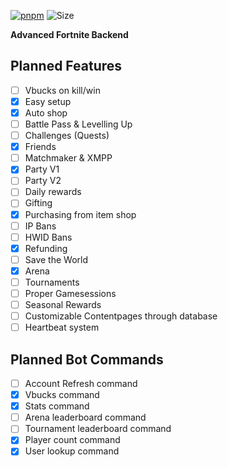 [![pnpm](https://img.shields.io/badge/maintained%20with-bun-ac98ff.svg?style=for-the-badge&logo=bun)](https://bun.sh/)
![Size](https://img.shields.io/github/repo-size/fortplayerpawn/Chronos?label=Size&style=for-the-badge)

**Advanced Fortnite Backend**

## Planned Features

- [ ] Vbucks on kill/win
- [x] Easy setup
- [x] Auto shop
- [ ] Battle Pass & Levelling Up
- [ ] Challenges (Quests)
- [x] Friends
- [ ] Matchmaker & XMPP
- [x] Party V1
- [ ] Party V2
- [ ] Daily rewards
- [ ] Gifting
- [x] Purchasing from item shop
- [ ] IP Bans
- [ ] HWID Bans
- [x] Refunding
- [ ] Save the World
- [x] Arena
- [ ] Tournaments
- [ ] Proper Gamesessions
- [ ] Seasonal Rewards
- [ ] Customizable Contentpages through database
- [ ] Heartbeat system

## Planned Bot Commands

- [ ] Account Refresh command
- [x] Vbucks command
- [x] Stats command
- [ ] Arena leaderboard command
- [ ] Tournament leaderboard command
- [x] Player count command
- [x] User lookup command
